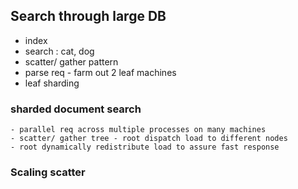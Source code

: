 ## Search through large DB 
- index 
- search : cat, dog 
- scatter/ gather pattern 
- parse req - farm out 2 leaf machines 
- leaf sharding 

### sharded document search 

    - parallel req across multiple processes on many machines 
    - scatter/ gather tree - root dispatch load to different nodes 
    - root dynamically redistribute load to assure fast response 

    
### Scaling scatter 